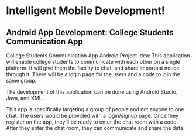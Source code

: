 # Intelligent Mobile Development!
## Android App Development: College Students Communication App

College Students Communication App
Android Project Idea: This application will enable college students to communicate with each other on a single platform. It will give them the facility to chat, and share important notice through it. There will be a login page for the users and a code to join the same group.

The development of this application can be done using Android Studio, Java, and XML. 

This app is specifically targeting a group of people and not anyone to one chat. The users would be provided with a login/signup page. Once they register on the app, they’ll be ready to enter the chat room with a code. After they enter the chat room, they can communicate and share the data.
